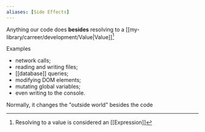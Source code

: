 ```yaml
---
aliases: [Side Effects]
---
```


Anything our code does **besides** resolving to a [[my-library/carreer/development/Value|Value]][^1]

Examples

- network calls;
- reading and writing files;
- [[database]] queries;
- modifying DOM elements;
- mutating global variables;
- even writing to the console.

Normally, it changes the "outside world" besides the code

[^1]: Resolving to a value is considered an [[Expression]]

